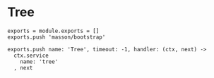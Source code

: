 
# Tree

    exports = module.exports = []
    exports.push 'masson/bootstrap'

    exports.push name: 'Tree', timeout: -1, handler: (ctx, next) ->
      ctx.service
        name: 'tree'
      , next
